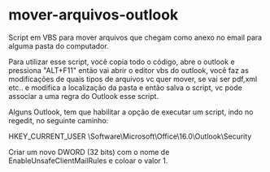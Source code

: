 # mover-arquivos-outlook
Script em VBS para mover arquivos que chegam como anexo no email para alguma pasta do computador.


Para utilizar esse script, você copia todo o código, abre o outlook e pressiona "ALT+F11" então vai abrir o editor vbs do outlook, você faz as modificações de quais tipos de arquivos vc quer mover, se vai ser pdf,xml etc.. e modifica a localização da pasta e então salva o script, vc pode associar a uma regra do Outlook esse script.


Alguns Outlook, tem que habilitar a opção de executar um script, indo no regedit, no seguinte caminho:

HKEY_CURRENT_USER \Software\Microsoft\Office\16.0\Outlook\Security

Criar um novo DWORD (32 bits) com o nome de EnableUnsafeClientMailRules e coloar o valor 1.
